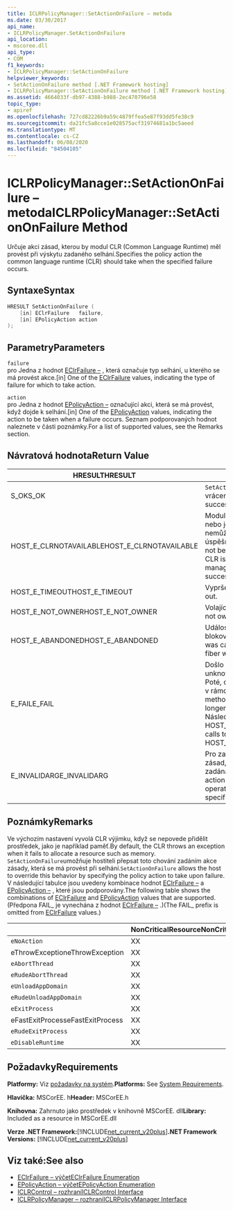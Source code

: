 ```yaml
---
title: ICLRPolicyManager::SetActionOnFailure – metoda
ms.date: 03/30/2017
api_name:
- ICLRPolicyManager.SetActionOnFailure
api_location:
- mscoree.dll
api_type:
- COM
f1_keywords:
- ICLRPolicyManager::SetActionOnFailure
helpviewer_keywords:
- SetActionOnFailure method [.NET Framework hosting]
- ICLRPolicyManager::SetActionOnFailure method [.NET Framework hosting]
ms.assetid: 4664033f-db97-4388-b988-2ec470796e58
topic_type:
- apiref
ms.openlocfilehash: 727cd82226b9a59c4879ffea5e87f93dd5fe38c9
ms.sourcegitcommit: da21fc5a8cce1e028575acf31974681a1bc5aeed
ms.translationtype: MT
ms.contentlocale: cs-CZ
ms.lasthandoff: 06/08/2020
ms.locfileid: "84504105"
---
```

# <a name="iclrpolicymanagersetactiononfailure-method"></a><span data-ttu-id="b37a2-102">ICLRPolicyManager::SetActionOnFailure – metoda</span><span class="sxs-lookup"><span data-stu-id="b37a2-102">ICLRPolicyManager::SetActionOnFailure Method</span></span>
<span data-ttu-id="b37a2-103">Určuje akci zásad, kterou by modul CLR (Common Language Runtime) měl provést při výskytu zadaného selhání.</span><span class="sxs-lookup"><span data-stu-id="b37a2-103">Specifies the policy action the common language runtime (CLR) should take when the specified failure occurs.</span></span>  
  
## <a name="syntax"></a><span data-ttu-id="b37a2-104">Syntaxe</span><span class="sxs-lookup"><span data-stu-id="b37a2-104">Syntax</span></span>  
  
```cpp  
HRESULT SetActionOnFailure (  
    [in] EClrFailure   failure,  
    [in] EPolicyAction action  
);  
```  
  
## <a name="parameters"></a><span data-ttu-id="b37a2-105">Parametry</span><span class="sxs-lookup"><span data-stu-id="b37a2-105">Parameters</span></span>  
 `failure`  
 <span data-ttu-id="b37a2-106">pro Jedna z hodnot [EClrFailure –](eclrfailure-enumeration.md) , která označuje typ selhání, u kterého se má provést akce.</span><span class="sxs-lookup"><span data-stu-id="b37a2-106">[in] One of the [EClrFailure](eclrfailure-enumeration.md) values, indicating the type of failure for which to take action.</span></span>  
  
 `action`  
 <span data-ttu-id="b37a2-107">pro Jedna z hodnot [EPolicyAction –](epolicyaction-enumeration.md) označující akci, která se má provést, když dojde k selhání.</span><span class="sxs-lookup"><span data-stu-id="b37a2-107">[in] One of the [EPolicyAction](epolicyaction-enumeration.md) values, indicating the action to be taken when a failure occurs.</span></span> <span data-ttu-id="b37a2-108">Seznam podporovaných hodnot naleznete v části poznámky.</span><span class="sxs-lookup"><span data-stu-id="b37a2-108">For a list of supported values, see the Remarks section.</span></span>  
  
## <a name="return-value"></a><span data-ttu-id="b37a2-109">Návratová hodnota</span><span class="sxs-lookup"><span data-stu-id="b37a2-109">Return Value</span></span>  
  
|<span data-ttu-id="b37a2-110">HRESULT</span><span class="sxs-lookup"><span data-stu-id="b37a2-110">HRESULT</span></span>|<span data-ttu-id="b37a2-111">Description</span><span class="sxs-lookup"><span data-stu-id="b37a2-111">Description</span></span>|  
|-------------|-----------------|  
|<span data-ttu-id="b37a2-112">S_OK</span><span class="sxs-lookup"><span data-stu-id="b37a2-112">S_OK</span></span>|<span data-ttu-id="b37a2-113">`SetActionOnFailure`úspěšně vráceno.</span><span class="sxs-lookup"><span data-stu-id="b37a2-113">`SetActionOnFailure` returned successfully.</span></span>|  
|<span data-ttu-id="b37a2-114">HOST_E_CLRNOTAVAILABLE</span><span class="sxs-lookup"><span data-stu-id="b37a2-114">HOST_E_CLRNOTAVAILABLE</span></span>|<span data-ttu-id="b37a2-115">Modul CLR nebyl načten do procesu, nebo je modul CLR ve stavu, ve kterém nemůže spustit spravovaný kód nebo úspěšně zpracovat volání.</span><span class="sxs-lookup"><span data-stu-id="b37a2-115">The CLR has not been loaded into a process, or the CLR is in a state in which it cannot run managed code or process the call successfully.</span></span>|  
|<span data-ttu-id="b37a2-116">HOST_E_TIMEOUT</span><span class="sxs-lookup"><span data-stu-id="b37a2-116">HOST_E_TIMEOUT</span></span>|<span data-ttu-id="b37a2-117">Vypršel časový limit volání.</span><span class="sxs-lookup"><span data-stu-id="b37a2-117">The call timed out.</span></span>|  
|<span data-ttu-id="b37a2-118">HOST_E_NOT_OWNER</span><span class="sxs-lookup"><span data-stu-id="b37a2-118">HOST_E_NOT_OWNER</span></span>|<span data-ttu-id="b37a2-119">Volající nevlastní zámek.</span><span class="sxs-lookup"><span data-stu-id="b37a2-119">The caller does not own the lock.</span></span>|  
|<span data-ttu-id="b37a2-120">HOST_E_ABANDONED</span><span class="sxs-lookup"><span data-stu-id="b37a2-120">HOST_E_ABANDONED</span></span>|<span data-ttu-id="b37a2-121">Událost byla zrušena při čekání na blokované vlákno nebo vlákna.</span><span class="sxs-lookup"><span data-stu-id="b37a2-121">An event was canceled while a blocked thread or fiber was waiting on it.</span></span>|  
|<span data-ttu-id="b37a2-122">E_FAIL</span><span class="sxs-lookup"><span data-stu-id="b37a2-122">E_FAIL</span></span>|<span data-ttu-id="b37a2-123">Došlo k neznámé chybě závažnosti.</span><span class="sxs-lookup"><span data-stu-id="b37a2-123">An unknown catastrophic failure occurred.</span></span> <span data-ttu-id="b37a2-124">Poté, co metoda vrátí E_FAIL, CLR již není v rámci procesu možné použít.</span><span class="sxs-lookup"><span data-stu-id="b37a2-124">After a method returns E_FAIL, the CLR is no longer usable within the process.</span></span> <span data-ttu-id="b37a2-125">Následná volání metod hostování vrací HOST_E_CLRNOTAVAILABLE.</span><span class="sxs-lookup"><span data-stu-id="b37a2-125">Subsequent calls to hosting methods return HOST_E_CLRNOTAVAILABLE.</span></span>|  
|<span data-ttu-id="b37a2-126">E_INVALIDARG</span><span class="sxs-lookup"><span data-stu-id="b37a2-126">E_INVALIDARG</span></span>|<span data-ttu-id="b37a2-127">Pro zadanou operaci nelze nastavit akci zásad, nebo byla pro tuto operaci zadána neplatná akce zásad.</span><span class="sxs-lookup"><span data-stu-id="b37a2-127">A policy action cannot be set for the specified operation, or an invalid policy action was specified for the operation.</span></span>|  
  
## <a name="remarks"></a><span data-ttu-id="b37a2-128">Poznámky</span><span class="sxs-lookup"><span data-stu-id="b37a2-128">Remarks</span></span>  
 <span data-ttu-id="b37a2-129">Ve výchozím nastavení vyvolá CLR výjimku, když se nepovede přidělit prostředek, jako je například paměť.</span><span class="sxs-lookup"><span data-stu-id="b37a2-129">By default, the CLR throws an exception when it fails to allocate a resource such as memory.</span></span> <span data-ttu-id="b37a2-130">`SetActionOnFailure`umožňuje hostiteli přepsat toto chování zadáním akce zásady, která se má provést při selhání.</span><span class="sxs-lookup"><span data-stu-id="b37a2-130">`SetActionOnFailure` allows the host to override this behavior by specifying the policy action to take upon failure.</span></span> <span data-ttu-id="b37a2-131">V následující tabulce jsou uvedeny kombinace hodnot [EClrFailure –](eclrfailure-enumeration.md) a [EPolicyAction –](epolicyaction-enumeration.md) , které jsou podporovány.</span><span class="sxs-lookup"><span data-stu-id="b37a2-131">The following table shows the combinations of [EClrFailure](eclrfailure-enumeration.md) and [EPolicyAction](epolicyaction-enumeration.md) values that are supported.</span></span> <span data-ttu-id="b37a2-132">(Předpona FAIL_ je vynechána z hodnot [EClrFailure –](eclrfailure-enumeration.md) .)</span><span class="sxs-lookup"><span data-stu-id="b37a2-132">(The FAIL_ prefix is omitted from [EClrFailure](eclrfailure-enumeration.md) values.)</span></span>  
  
||<span data-ttu-id="b37a2-133">NonCriticalResource</span><span class="sxs-lookup"><span data-stu-id="b37a2-133">NonCriticalResource</span></span>|<span data-ttu-id="b37a2-134">CriticalResource</span><span class="sxs-lookup"><span data-stu-id="b37a2-134">CriticalResource</span></span>|<span data-ttu-id="b37a2-135">FatalRuntime</span><span class="sxs-lookup"><span data-stu-id="b37a2-135">FatalRuntime</span></span>|<span data-ttu-id="b37a2-136">OrphanedLock</span><span class="sxs-lookup"><span data-stu-id="b37a2-136">OrphanedLock</span></span>|<span data-ttu-id="b37a2-137">StackOverflow</span><span class="sxs-lookup"><span data-stu-id="b37a2-137">StackOverflow</span></span>|<span data-ttu-id="b37a2-138">AccessViolation</span><span class="sxs-lookup"><span data-stu-id="b37a2-138">AccessViolation</span></span>|<span data-ttu-id="b37a2-139">CodeContract</span><span class="sxs-lookup"><span data-stu-id="b37a2-139">CodeContract</span></span>|  
|-|-------------------------|----------------------|------------------|------------------|-------------------|---------------------|------------------|  
|`eNoAction`|<span data-ttu-id="b37a2-140">X</span><span class="sxs-lookup"><span data-stu-id="b37a2-140">X</span></span>|<span data-ttu-id="b37a2-141">X</span><span class="sxs-lookup"><span data-stu-id="b37a2-141">X</span></span>||||<span data-ttu-id="b37a2-142">–</span><span class="sxs-lookup"><span data-stu-id="b37a2-142">N/A</span></span>||  
|<span data-ttu-id="b37a2-143">eThrowException</span><span class="sxs-lookup"><span data-stu-id="b37a2-143">eThrowException</span></span>|<span data-ttu-id="b37a2-144">X</span><span class="sxs-lookup"><span data-stu-id="b37a2-144">X</span></span>|<span data-ttu-id="b37a2-145">X</span><span class="sxs-lookup"><span data-stu-id="b37a2-145">X</span></span>||||<span data-ttu-id="b37a2-146">–</span><span class="sxs-lookup"><span data-stu-id="b37a2-146">N/A</span></span>||  
|`eAbortThread`|<span data-ttu-id="b37a2-147">X</span><span class="sxs-lookup"><span data-stu-id="b37a2-147">X</span></span>|<span data-ttu-id="b37a2-148">X</span><span class="sxs-lookup"><span data-stu-id="b37a2-148">X</span></span>||||<span data-ttu-id="b37a2-149">–</span><span class="sxs-lookup"><span data-stu-id="b37a2-149">N/A</span></span>|<span data-ttu-id="b37a2-150">X</span><span class="sxs-lookup"><span data-stu-id="b37a2-150">X</span></span>|  
|`eRudeAbortThread`|<span data-ttu-id="b37a2-151">X</span><span class="sxs-lookup"><span data-stu-id="b37a2-151">X</span></span>|<span data-ttu-id="b37a2-152">X</span><span class="sxs-lookup"><span data-stu-id="b37a2-152">X</span></span>||||<span data-ttu-id="b37a2-153">–</span><span class="sxs-lookup"><span data-stu-id="b37a2-153">N/A</span></span>|<span data-ttu-id="b37a2-154">X</span><span class="sxs-lookup"><span data-stu-id="b37a2-154">X</span></span>|  
|`eUnloadAppDomain`|<span data-ttu-id="b37a2-155">X</span><span class="sxs-lookup"><span data-stu-id="b37a2-155">X</span></span>|<span data-ttu-id="b37a2-156">X</span><span class="sxs-lookup"><span data-stu-id="b37a2-156">X</span></span>||<span data-ttu-id="b37a2-157">X</span><span class="sxs-lookup"><span data-stu-id="b37a2-157">X</span></span>||<span data-ttu-id="b37a2-158">–</span><span class="sxs-lookup"><span data-stu-id="b37a2-158">N/A</span></span>|<span data-ttu-id="b37a2-159">X</span><span class="sxs-lookup"><span data-stu-id="b37a2-159">X</span></span>|  
|`eRudeUnloadAppDomain`|<span data-ttu-id="b37a2-160">X</span><span class="sxs-lookup"><span data-stu-id="b37a2-160">X</span></span>|<span data-ttu-id="b37a2-161">X</span><span class="sxs-lookup"><span data-stu-id="b37a2-161">X</span></span>||<span data-ttu-id="b37a2-162">X</span><span class="sxs-lookup"><span data-stu-id="b37a2-162">X</span></span>|<span data-ttu-id="b37a2-163">X</span><span class="sxs-lookup"><span data-stu-id="b37a2-163">X</span></span>|<span data-ttu-id="b37a2-164">–</span><span class="sxs-lookup"><span data-stu-id="b37a2-164">N/A</span></span>|<span data-ttu-id="b37a2-165">X</span><span class="sxs-lookup"><span data-stu-id="b37a2-165">X</span></span>|  
|`eExitProcess`|<span data-ttu-id="b37a2-166">X</span><span class="sxs-lookup"><span data-stu-id="b37a2-166">X</span></span>|<span data-ttu-id="b37a2-167">X</span><span class="sxs-lookup"><span data-stu-id="b37a2-167">X</span></span>||<span data-ttu-id="b37a2-168">X</span><span class="sxs-lookup"><span data-stu-id="b37a2-168">X</span></span>|<span data-ttu-id="b37a2-169">X</span><span class="sxs-lookup"><span data-stu-id="b37a2-169">X</span></span>|<span data-ttu-id="b37a2-170">–</span><span class="sxs-lookup"><span data-stu-id="b37a2-170">N/A</span></span>|<span data-ttu-id="b37a2-171">×</span><span class="sxs-lookup"><span data-stu-id="b37a2-171">X</span></span>|  
|<span data-ttu-id="b37a2-172">eFastExitProcess</span><span class="sxs-lookup"><span data-stu-id="b37a2-172">eFastExitProcess</span></span>|<span data-ttu-id="b37a2-173">X</span><span class="sxs-lookup"><span data-stu-id="b37a2-173">X</span></span>|<span data-ttu-id="b37a2-174">X</span><span class="sxs-lookup"><span data-stu-id="b37a2-174">X</span></span>||<span data-ttu-id="b37a2-175">X</span><span class="sxs-lookup"><span data-stu-id="b37a2-175">X</span></span>|<span data-ttu-id="b37a2-176">X</span><span class="sxs-lookup"><span data-stu-id="b37a2-176">X</span></span>|<span data-ttu-id="b37a2-177">–</span><span class="sxs-lookup"><span data-stu-id="b37a2-177">N/A</span></span>||  
|`eRudeExitProcess`|<span data-ttu-id="b37a2-178">X</span><span class="sxs-lookup"><span data-stu-id="b37a2-178">X</span></span>|<span data-ttu-id="b37a2-179">X</span><span class="sxs-lookup"><span data-stu-id="b37a2-179">X</span></span>|<span data-ttu-id="b37a2-180">X</span><span class="sxs-lookup"><span data-stu-id="b37a2-180">X</span></span>|<span data-ttu-id="b37a2-181">X</span><span class="sxs-lookup"><span data-stu-id="b37a2-181">X</span></span>|<span data-ttu-id="b37a2-182">X</span><span class="sxs-lookup"><span data-stu-id="b37a2-182">X</span></span>|<span data-ttu-id="b37a2-183">–</span><span class="sxs-lookup"><span data-stu-id="b37a2-183">N/A</span></span>||  
|`eDisableRuntime`|<span data-ttu-id="b37a2-184">X</span><span class="sxs-lookup"><span data-stu-id="b37a2-184">X</span></span>|<span data-ttu-id="b37a2-185">X</span><span class="sxs-lookup"><span data-stu-id="b37a2-185">X</span></span>|<span data-ttu-id="b37a2-186">X</span><span class="sxs-lookup"><span data-stu-id="b37a2-186">X</span></span>|<span data-ttu-id="b37a2-187">X</span><span class="sxs-lookup"><span data-stu-id="b37a2-187">X</span></span>|<span data-ttu-id="b37a2-188">X</span><span class="sxs-lookup"><span data-stu-id="b37a2-188">X</span></span>|<span data-ttu-id="b37a2-189">–</span><span class="sxs-lookup"><span data-stu-id="b37a2-189">N/A</span></span>||  
  
## <a name="requirements"></a><span data-ttu-id="b37a2-190">Požadavky</span><span class="sxs-lookup"><span data-stu-id="b37a2-190">Requirements</span></span>  
 <span data-ttu-id="b37a2-191">**Platformy:** Viz [požadavky na systém](../../get-started/system-requirements.md).</span><span class="sxs-lookup"><span data-stu-id="b37a2-191">**Platforms:** See [System Requirements](../../get-started/system-requirements.md).</span></span>  
  
 <span data-ttu-id="b37a2-192">**Hlavička:** MSCorEE. h</span><span class="sxs-lookup"><span data-stu-id="b37a2-192">**Header:** MSCorEE.h</span></span>  
  
 <span data-ttu-id="b37a2-193">**Knihovna:** Zahrnuto jako prostředek v knihovně MSCorEE. dll</span><span class="sxs-lookup"><span data-stu-id="b37a2-193">**Library:** Included as a resource in MSCorEE.dll</span></span>  
  
 <span data-ttu-id="b37a2-194">**Verze .NET Framework:**[!INCLUDE[net_current_v20plus](../../../../includes/net-current-v20plus-md.md)]</span><span class="sxs-lookup"><span data-stu-id="b37a2-194">**.NET Framework Versions:** [!INCLUDE[net_current_v20plus](../../../../includes/net-current-v20plus-md.md)]</span></span>  
  
## <a name="see-also"></a><span data-ttu-id="b37a2-195">Viz také:</span><span class="sxs-lookup"><span data-stu-id="b37a2-195">See also</span></span>

- [<span data-ttu-id="b37a2-196">EClrFailure – výčet</span><span class="sxs-lookup"><span data-stu-id="b37a2-196">EClrFailure Enumeration</span></span>](eclrfailure-enumeration.md)
- [<span data-ttu-id="b37a2-197">EPolicyAction – výčet</span><span class="sxs-lookup"><span data-stu-id="b37a2-197">EPolicyAction Enumeration</span></span>](epolicyaction-enumeration.md)
- [<span data-ttu-id="b37a2-198">ICLRControl – rozhraní</span><span class="sxs-lookup"><span data-stu-id="b37a2-198">ICLRControl Interface</span></span>](iclrcontrol-interface.md)
- [<span data-ttu-id="b37a2-199">ICLRPolicyManager – rozhraní</span><span class="sxs-lookup"><span data-stu-id="b37a2-199">ICLRPolicyManager Interface</span></span>](iclrpolicymanager-interface.md)
